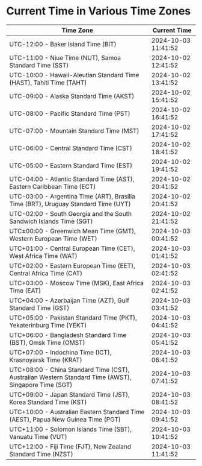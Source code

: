 # Current Time in Various Time Zones

| Time Zone | Current Time |
|-----------|--------------|
| UTC-12:00 - Baker Island Time (BIT) | 2024-10-03 11:41:52 |
| UTC-11:00 - Niue Time (NUT), Samoa Standard Time (SST) | 2024-10-02 12:41:52 |
| UTC-10:00 - Hawaii-Aleutian Standard Time (HAST), Tahiti Time (TAHT) | 2024-10-02 13:41:52 |
| UTC-09:00 - Alaska Standard Time (AKST) | 2024-10-02 15:41:52 |
| UTC-08:00 - Pacific Standard Time (PST) | 2024-10-02 16:41:52 |
| UTC-07:00 - Mountain Standard Time (MST) | 2024-10-02 17:41:52 |
| UTC-06:00 - Central Standard Time (CST) | 2024-10-02 18:41:52 |
| UTC-05:00 - Eastern Standard Time (EST) | 2024-10-02 19:41:52 |
| UTC-04:00 - Atlantic Standard Time (AST), Eastern Caribbean Time (ECT) | 2024-10-02 20:41:52 |
| UTC-03:00 - Argentina Time (ART), Brasília Time (BRT), Uruguay Standard Time (UYT) | 2024-10-02 20:41:52 |
| UTC-02:00 - South Georgia and the South Sandwich Islands Time (SGT) | 2024-10-02 21:41:52 |
| UTC±00:00 - Greenwich Mean Time (GMT), Western European Time (WET) | 2024-10-03 00:41:52 |
| UTC+01:00 - Central European Time (CET), West Africa Time (WAT) | 2024-10-03 01:41:52 |
| UTC+02:00 - Eastern European Time (EET), Central Africa Time (CAT) | 2024-10-03 02:41:52 |
| UTC+03:00 - Moscow Time (MSK), East Africa Time (EAT) | 2024-10-03 02:41:52 |
| UTC+04:00 - Azerbaijan Time (AZT), Gulf Standard Time (GST) | 2024-10-03 03:41:52 |
| UTC+05:00 - Pakistan Standard Time (PKT), Yekaterinburg Time (YEKT) | 2024-10-03 04:41:52 |
| UTC+06:00 - Bangladesh Standard Time (BST), Omsk Time (OMST) | 2024-10-03 05:41:52 |
| UTC+07:00 - Indochina Time (ICT), Krasnoyarsk Time (KRAT) | 2024-10-03 06:41:52 |
| UTC+08:00 - China Standard Time (CST), Australian Western Standard Time (AWST), Singapore Time (SGT) | 2024-10-03 07:41:52 |
| UTC+09:00 - Japan Standard Time (JST), Korea Standard Time (KST) | 2024-10-03 08:41:52 |
| UTC+10:00 - Australian Eastern Standard Time (AEST), Papua New Guinea Time (PGT) | 2024-10-03 09:41:52 |
| UTC+11:00 - Solomon Islands Time (SBT), Vanuatu Time (VUT) | 2024-10-03 10:41:52 |
| UTC+12:00 - Fiji Time (FJT), New Zealand Standard Time (NZST) | 2024-10-03 11:41:52 |
